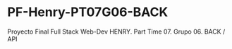 # PF-Henry-PT07G06-BACK
Proyecto Final Full Stack Web-Dev HENRY. Part Time 07. Grupo 06. BACK /  API
